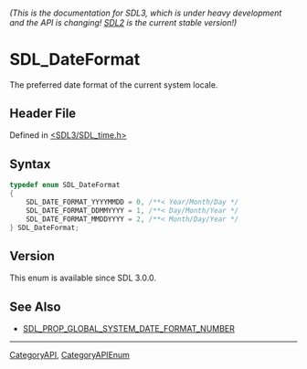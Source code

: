 ###### (This is the documentation for SDL3, which is under heavy development and the API is changing! [SDL2](https://wiki.libsdl.org/SDL2/) is the current stable version!)
# SDL_DateFormat

The preferred date format of the current system locale.

## Header File

Defined in [<SDL3/SDL_time.h>](https://github.com/libsdl-org/SDL/blob/main/include/SDL3/SDL_time.h)

## Syntax

```c
typedef enum SDL_DateFormat
{
    SDL_DATE_FORMAT_YYYYMMDD = 0, /**< Year/Month/Day */
    SDL_DATE_FORMAT_DDMMYYYY = 1, /**< Day/Month/Year */
    SDL_DATE_FORMAT_MMDDYYYY = 2, /**< Month/Day/Year */
} SDL_DateFormat;
```

## Version

This enum is available since SDL 3.0.0.

## See Also

* [SDL_PROP_GLOBAL_SYSTEM_DATE_FORMAT_NUMBER](SDL_PROP_GLOBAL_SYSTEM_DATE_FORMAT_NUMBER)

----
[CategoryAPI](CategoryAPI), [CategoryAPIEnum](CategoryAPIEnum)

